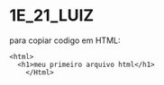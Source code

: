 # 1E_21_LUIZ

para copiar codigo em HTML:
```
<html>
  <h1>meu primeiro arquivo html</h1>
    </Html>
```
